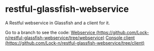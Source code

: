 # restful-glassfish-webservice
A Restful webservice in Glassfish and a client for it.

Go to a branch to see the code:
[Webservice (https://github.com/Lock-n/restful-glassfish-webservice/tree/webservice)](https://github.com/Lock-n/restful-glassfish-webservice/tree/webservice)
[Console client (https://github.com/Lock-n/restful-glassfish-webservice/tree/client)](https://github.com/Lock-n/restful-glassfish-webservice/tree/client)

